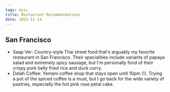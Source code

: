 ```yaml
---
tags: misc
title: Restaurant Recommendations
date: 2022-11-14
---
```


## San Francisco

- Saap Ver: Country-style Thai street food that's arguably my favorite restaurant in San Francisco. Their specialities include variants of papaya salad and extremely spicy sausage, but I'm personally fond of their crispy pork belly fried rice and duck curry.
- Delah Coffee: Yemeni coffee shop that stays open until 10pm (!). Trying a pot of the spiced coffee is a must, but I go back for the wide variety of pastries, especially the hot pink rose petal cake.
